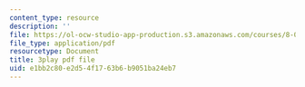 ```yaml
---
content_type: resource
description: ''
file: https://ol-ocw-studio-app-production.s3.amazonaws.com/courses/8-06-quantum-physics-iii-spring-2018/e1bb2c80e2d54f1763b6b9051ba24eb7_6CeljmHgd0w.pdf
file_type: application/pdf
resourcetype: Document
title: 3play pdf file
uid: e1bb2c80-e2d5-4f17-63b6-b9051ba24eb7
---
```

